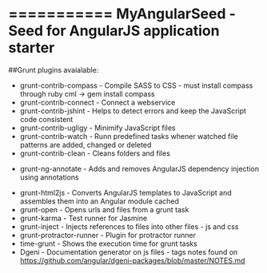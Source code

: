 ===========
MyAngularSeed - Seed for AngularJS application starter
===========

##Grunt plugins avaialable:

* grunt-contrib-compass - Compile SASS to CSS - must install compass through ruby cml ->  gem install compass
* grunt-contrib-connect - Connect a webservice
* grunt-contrib-jshint - Helps to detect errors and keep the JavaScript code consistent
* grunt-contrib-ugligy - Minimify JavaScript files
* grunt-contrib-watch - Runn predefined tasks whener watched file patterns are added, changed or deleted
* grunt-contrib-clean - Cleans folders and files
+ grunt-ng-annotate - Adds and removes AngularJS dependency injection using annotations
* grunt-html2js - Converts AngularJS templates to JavaScript and assembles them into an Angular module cached
* grunt-open - Opens urls and files from a grunt task
* grunt-karma - Test runner for Jasmine
* grunt-inject - Injects references to files into other files - js and css
* grunt-protractor-runner - Plugin for protractor runner
* time-grunt - Shows the execution time for grunt tasks
* Dgeni - Documentation generator on js files - tags notes found on https://github.com/angular/dgeni-packages/blob/master/NOTES.md



